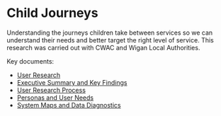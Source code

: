 # Child Journeys

Understanding the journeys children take between services so we can understand their needs and better target the right level of service. This research was carried out with CWAC and Wigan Local Authorities.

Key documents:

 * [User Research](./Child-Journeys/CHILD&#32;JOURNEYS_User&#32;Research_DRAFT.pdf)
 * [Executive Summary and Key Findings](./Child-Journeys/CHILD&#32;JOURNEYS_Exec&#32;Summ&#32;and&#32;Key&#32;Findings_DRAFT.pdf)
 * [User Research Process](./Child-Journeys/CHILD&#32;JOURNEYS_User&#32;Research&#32;Process_DRAFT.pdf)
 * [Personas and User Needs](./Child-Journeys/CHILD&#32;JOURNEYS_Personas&#32;and&#32;User&#32;Needs_DRAFT.pdf)
 * [System Maps and Data Diagnostics](./Child-Journeys/CHILD&#32;JOURNEYS_System&#32;Maps&#32;and&#32;Data&#32;Diagnostics_DRAFT.pdf)


